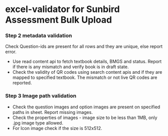 # excel-validator for Sunbird Assessment Bulk Upload 

### Step 2 metadata validation
 Check  Question-ids are present for all rows and they are unique, else report error.
- Use read content api to fetch textbook details, BMGS and status. Report if there is any mismatch and verify book is in draft state. 
- Check the validity of QR codes using search content apis and if they are mapped to specified textbook. The mismatch or not live QR codes are reported. 
### Step 3 Image path validation
- Check the question images and option images are present on specified paths in sheet. Report missing images.
- Check the properties of images - image size to be less than 1MB, only .jpg image type allowed.
- For Icon image check if the size is 512x512.
